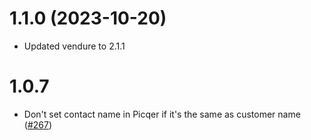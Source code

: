 # 1.1.0 (2023-10-20)

- Updated vendure to 2.1.1

# 1.0.7

- Don't set contact name in Picqer if it's the same as customer name ([#267](https://github.com/Pinelab-studio/pinelab-vendure-plugins/pull/267))
